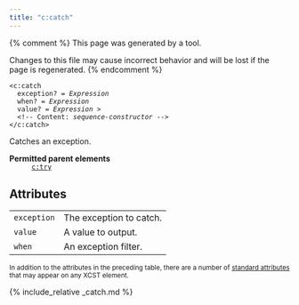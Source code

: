 ```yaml
---
title: "c:catch"
---
```


{% comment %}
This page was generated by a tool.

Changes to this file may cause incorrect behavior and will be lost if
the page is regenerated.
{% endcomment %}

<div class="ref-element-syntax language-xml highlighter-rouge"><pre class="highlight"><code><span class="nt">&lt;c:catch</span>
  <span>exception</span>? = <i title="Expression">Expression</i>
  <span>when</span>? = <i title="Expression">Expression</i>
  <span>value</span>? = <i title="Expression">Expression</i> &gt;
  &lt;!-- Content: <span><i>sequence-constructor</i></span> --&gt;
<span class="nt">&lt;/c:catch&gt;</span></code></pre></div>
<p>Catches an exception.</p>
<dl>
   <dt><b>Permitted parent elements</b></dt>
   <dd><a href="try.html"><code>c:try</code></a></dd>
</dl>
<h2>Attributes</h2>
<div class="table-responsive">
   <table class="ref-attribs">
      <tr>
         <td><code>exception</code></td>
         <td>The exception to catch.</td>
      </tr>
      <tr>
         <td><code>value</code></td>
         <td>A value to output.</td>
      </tr>
      <tr>
         <td><code>when</code></td>
         <td>An exception filter.</td>
      </tr>
   </table>
</div>
<p><small>
      In addition to the attributes in the preceding table, there are a number of <a href="../c/standard-attributes.html">standard attributes</a> that may appear on any XCST element.
      </small></p>

{% include_relative _catch.md %}
